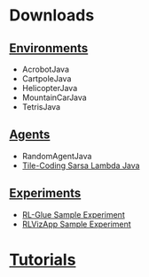 # Downloads #

## [Environments](EnvironmentSidebar.md) ##
  * AcrobotJava
  * CartpoleJava
  * HelicopterJava
  * MountainCarJava
  * TetrisJava

## [Agents](AgentSidebar.md) ##
  * RandomAgentJava
  * [Tile-Coding Sarsa Lambda Java](EpsilonGreedyTileCodingSarsaLambdaJava.md)

## [Experiments](ExperimentSidebar.md) ##
  * [RL-Glue Sample Experiment](SampleExperimentRLGlueJava.md)
  * [RLVizApp Sample Experiment](SampleExperimentRLVizAppJava.md)




# [Tutorials](MainInfoPage.md) #